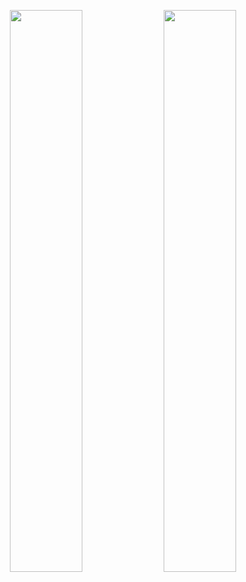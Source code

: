 <!--
**raminjafary/raminjafary** is a ✨ _special_ ✨ repository because its `README.md` (this file) appears on your GitHub profile.

Here are some ideas to get you started:

- 🔭 I’m currently working on ...
- 🌱 I’m currently learning ...
- 👯 I’m looking to collaborate on ...
- 🤔 I’m looking for help with ...
- 💬 Ask me about ...
- 📫 How to reach me: ...
- 😄 Pronouns: ...
- ⚡ Fun fact: ...
-->
<p align="center">
  <img 
    width="48%" 
    src="https://github-readme-stats.vercel.app/api?username=raminjafary&show_icons=true&theme=tokyonight&count_private=true"
  />  
  <img 
    width="48%" 
    src="https://github-readme-streak-stats.herokuapp.com?user=raminjafary&theme=tokyonight&dates=DDD70D)" />  
  <!--
  <img 
    width="48%" 
    height="183px" 
    src="https://github-readme-stats.vercel.app/api/top-langs/?username=raminjafary&layout=compact&langs_count=8&theme=tokyonight&hide=python" />  
  -->
</p>
